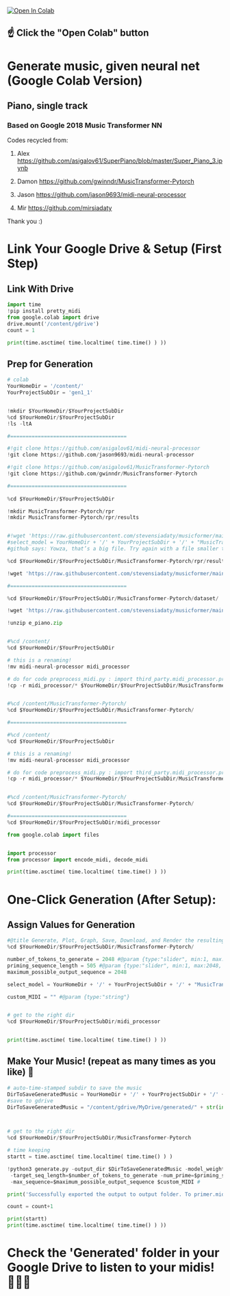 <a href="https://colab.research.google.com/github/stevensiadaty/musicformer/blob/main/notebooks/ColabGenerateMusicWithAI.ipynb" target="_parent"><img src="https://colab.research.google.com/assets/colab-badge.svg" alt="Open In Colab"/></a>

## :point_up: Click the "Open Colab" button
# Generate music, given neural net (Google Colab Version)
## Piano, single track
### Based on Google 2018 Music Transformer NN

Codes recycled from:

1) Alex https://github.com/asigalov61/SuperPiano/blob/master/Super_Piano_3.ipynb

2) Damon https://github.com/gwinndr/MusicTransformer-Pytorch

3) Jason https://github.com/jason9693/midi-neural-processor

4) Mir https://github.com/mirsiadaty

Thank you :)


# Link Your Google Drive & Setup (First Step)



## Link With Drive


```python
import time
!pip install pretty_midi
from google.colab import drive
drive.mount('/content/gdrive')
count = 1

print(time.asctime( time.localtime( time.time() ) ))
```




## Prep for Generation


```python
# colab
YourHomeDir = '/content/'
YourProjectSubDir = 'gen1_1'


!mkdir $YourHomeDir/$YourProjectSubDir
%cd $YourHomeDir/$YourProjectSubDir
!ls -ltA 

#======================================

#!git clone https://github.com/asigalov61/midi-neural-processor
!git clone https://github.com/jason9693/midi-neural-processor

#!git clone https://github.com/asigalov61/MusicTransformer-Pytorch
!git clone https://github.com/gwinndr/MusicTransformer-Pytorch

#======================================
    
%cd $YourHomeDir/$YourProjectSubDir

!mkdir MusicTransformer-Pytorch/rpr
!mkdir MusicTransformer-Pytorch/rpr/results


#!wget 'https://raw.githubusercontent.com/stevensiadaty/musicformer/main/SP3_20220830_0807.ipynb'
#select_model = YourHomeDir + '/' + YourProjectSubDir + '/' + "MusicTransformer-Pytorch/rpr/results/best_loss_weights.pickle" 
#github says: Yowza, that’s a big file. Try again with a file smaller than 25MB. 

%cd $YourHomeDir/$YourProjectSubDir/MusicTransformer-Pytorch/rpr/results/

!wget 'https://raw.githubusercontent.com/stevensiadaty/musicformer/main/best_loss_weights.pickle'    

#======================================

%cd $YourHomeDir/$YourProjectSubDir/MusicTransformer-Pytorch/dataset/

!wget 'https://raw.githubusercontent.com/stevensiadaty/musicformer/main/e_piano.zip'\

!unzip e_piano.zip


#%cd /content/
%cd $YourHomeDir/$YourProjectSubDir

# this is a renaming!
!mv midi-neural-processor midi_processor

# do for code preprocess_midi.py : import third_party.midi_processor.processor as midi_processor
!cp -r midi_processor/* $YourHomeDir/$YourProjectSubDir/MusicTransformer-Pytorch/third_party/midi_processor/


#%cd /content/MusicTransformer-Pytorch/
%cd $YourHomeDir/$YourProjectSubDir/MusicTransformer-Pytorch/

#======================================

#%cd /content/
%cd $YourHomeDir/$YourProjectSubDir

# this is a renaming!
!mv midi-neural-processor midi_processor

# do for code preprocess_midi.py : import third_party.midi_processor.processor as midi_processor
!cp -r midi_processor/* $YourHomeDir/$YourProjectSubDir/MusicTransformer-Pytorch/third_party/midi_processor/


#%cd /content/MusicTransformer-Pytorch/
%cd $YourHomeDir/$YourProjectSubDir/MusicTransformer-Pytorch/

#======================================
%cd $YourHomeDir/$YourProjectSubDir/midi_processor

from google.colab import files


import processor
from processor import encode_midi, decode_midi

print(time.asctime( time.localtime( time.time() ) ))
```



# One-Click Generation (After Setup): 


## Assign Values for Generation


```python
#@title Generate, Plot, Graph, Save, Download, and Render the resulting output
%cd $YourHomeDir/$YourProjectSubDir/MusicTransformer-Pytorch/

number_of_tokens_to_generate = 2048 #@param {type:"slider", min:1, max:2048, step:1}
priming_sequence_length = 505 #@param {type:"slider", min:1, max:2048, step:8}
maximum_possible_output_sequence = 2048

select_model = YourHomeDir + '/' + YourProjectSubDir + '/' + "MusicTransformer-Pytorch/rpr/results/best_loss_weights.pickle" 

custom_MIDI = "" #@param {type:"string"}


# get to the right dir
%cd $YourHomeDir/$YourProjectSubDir/midi_processor


print(time.asctime( time.localtime( time.time() ) ))
```

  

## Make Your Music! (repeat as many times as you like) 🎵


```python
# auto-time-stamped subdir to save the music
DirToSaveGeneratedMusic = YourHomeDir + '/' + YourProjectSubDir + '/' + "MusicTransformer-Pytorch/generated/" + str(int(time.time()))
#save to gdrive
DirToSaveGeneratedMusic = "/content/gdrive/MyDrive/generated/" + str(int(time.time()))



# get to the right dir
%cd $YourHomeDir/$YourProjectSubDir/MusicTransformer-Pytorch

# time keeping
startt = time.asctime( time.localtime( time.time() ) )

!python3 generate.py -output_dir $DirToSaveGeneratedMusic -model_weights=$select_model --rpr \
 -target_seq_length=$number_of_tokens_to_generate -num_prime=$priming_sequence_length \
 -max_sequence=$maximum_possible_output_sequence $custom_MIDI #

print('Successfully exported the output to output folder. To primer.mid and rand.mid')

count = count+1

print(startt)
print(time.asctime( time.localtime( time.time() ) ))
```

  

# Check the 'Generated' folder in your Google Drive to listen to your midis! 🎉🎉🎉
